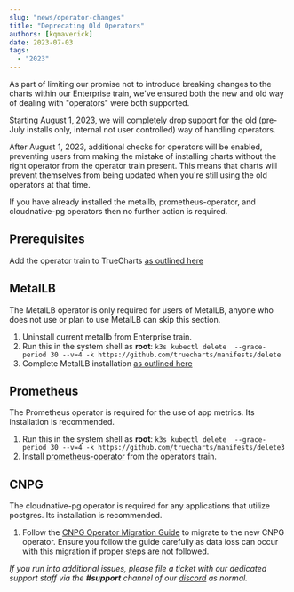 ```yaml
---
slug: "news/operator-changes"
title: "Deprecating Old Operators"
authors: [kqmaverick]
date: 2023-07-03
tags:
  - "2023"
---
```


As part of limiting our promise not to introduce breaking changes to the charts within our Enterprise train, we've ensured both the new and old way of dealing with "operators" were both supported.

Starting August 1, 2023, we will completely drop support for the old (pre-July installs only, internal not user controlled) way of handling operators.

After August 1, 2023, additional checks for operators will be enabled, preventing users from making the mistake of installing charts without the right operator from the operator train present. This means that charts will prevent themselves from being updated when you're still using the old operators at that time.

If you have already installed the metallb, prometheus-operator, and cloudnative-pg operators then no further action is required.

## Prerequisites

Add the operator train to TrueCharts [as outlined here](/scale#adding-truecharts)

## MetalLB

The MetalLB operator is only required for users of MetalLB, anyone who does not use or plan to use MetalLB can skip this section.

1. Uninstall current metallb from Enterprise train.
2. Run this in the system shell as **root**: `k3s kubectl delete  --grace-period 30 --v=4 -k https://github.com/truecharts/manifests/delete`
3. Complete MetalLB installation [as outlined here](/charts/premium/metallb-config/setup-guide/)

## Prometheus

The Prometheus operator is required for the use of app metrics. Its installation is recommended.

1. Run this in the system shell as **root**: `k3s kubectl delete  --grace-period 30 --v=4 -k https://github.com/truecharts/manifests/delete3`
2. Install [prometheus-operator](/charts/system/prometheus-operator/) from the operators train.

## CNPG

The cloudnative-pg operator is required for any applications that utilize postgres. Its installation is recommended.

1. Follow the [CNPG Operator Migration Guide](/scale/guides/cnpg-migration-guide) to migrate to the new CNPG operator. Ensure you follow the guide carefully as data loss can occur with this migration if proper steps are not followed.

_If you run into additional issues, please file a ticket with our dedicated support staff via the **#support** channel of our [discord](/s/discord) as normal._
